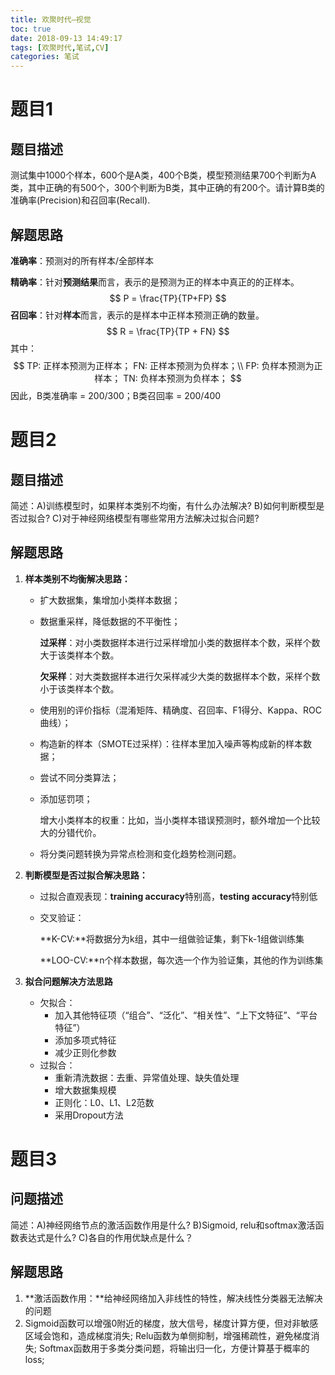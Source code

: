 ```yaml
---
title: 欢聚时代—视觉
toc: true
date: 2018-09-13 14:49:17
tags: [欢聚时代,笔试,CV]
categories: 笔试
---
```


# 题目1

## 题目描述

测试集中1000个样本，600个是A类，400个B类，模型预测结果700个判断为A类，其中正确的有500个，300个判断为B类，其中正确的有200个。请计算B类的准确率(Precision)和召回率(Recall).

## 解题思路

**准确率**：预测对的所有样本/全部样本

**精确率**：针对**预测结果**而言，表示的是预测为正的样本中真正的的正样本。
$$
P = \frac{TP}{TP+FP}
$$
**召回率**：针对**样本**而言，表示的是样本中正样本预测正确的数量。
$$
R = \frac{TP}{TP + FN}
$$
其中：
$$
TP: 正样本预测为正样本；
FN: 正样本预测为负样本；\\
FP: 负样本预测为正样本；
TN: 负样本预测为负样本；
$$
因此，B类准确率 = 200/300；B类召回率 = 200/400



# 题目2

## 题目描述

简述：A)训练模型时，如果样本类别不均衡，有什么办法解决? B)如何判断模型是否过拟合? C)对于神经网络模型有哪些常用方法解决过拟合问题?

## 解题思路

1. **样本类别不均衡解决思路：**

   * 扩大数据集，集增加小类样本数据；

   * 数据重采样，降低数据的不平衡性；

     **过采样**：对小类数据样本进行过采样增加小类的数据样本个数，采样个数大于该类样本个数。

     **欠采样**：对大类数据样本进行欠采样减少大类的数据样本个数，采样个数小于该类样本个数。

   * 使用别的评价指标（混淆矩阵、精确度、召回率、F1得分、Kappa、ROC曲线）；

   * 构造新的样本（SMOTE过采样）：往样本里加入噪声等构成新的样本数据；

   * 尝试不同分类算法；

   * 添加惩罚项；

     增大小类样本的权重：比如，当小类样本错误预测时，额外增加一个比较大的分错代价。

   * 将分类问题转换为异常点检测和变化趋势检测问题。

2. **判断模型是否过拟合解决思路：**

   * 过拟合直观表现：**training accuracy**特别高，**testing accuracy**特别低

   * 交叉验证：

     **K-CV:**将数据分为k组，其中一组做验证集，剩下k-1组做训练集

     **LOO-CV:**n个样本数据，每次选一个作为验证集，其他的作为训练集

3. **拟合问题解决方法思路**

   * 欠拟合：
     - 加入其他特征项（“组合”、“泛化”、“相关性”、“上下文特征”、“平台特征”）
     - 添加多项式特征
     - 减少正则化参数
   * 过拟合：
     - 重新清洗数据：去重、异常值处理、缺失值处理
     - 增大数据集规模
     - 正则化：L0、L1、L2范数
     - 采用Dropout方法

# 题目3

## 问题描述 

简述：A)神经网络节点的激活函数作用是什么? B)Sigmoid, relu和softmax激活函数表达式是什么? C)各自的作用优缺点是什么？

## 解题思路

1. **激活函数作用：**给神经网络加入非线性的特性，解决线性分类器无法解决的问题
2. Sigmoid函数可以增强0附近的梯度，放大信号，梯度计算方便，但对非敏感区域会饱和，造成梯度消失; Relu函数为单侧抑制，增强稀疏性，避免梯度消失; Softmax函数用于多类分类问题，将输出归一化，方便计算基于概率的loss;

# 




